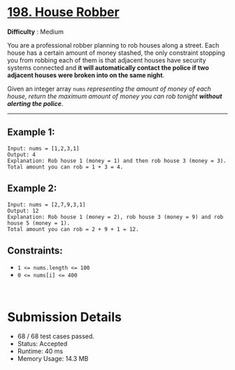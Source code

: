 # [198. House Robber](https://leetcode.com/problems/house-robber/)

**Difficulty** : Medium

You are a professional robber planning to rob houses along a street. Each house has a certain amount of money stashed, the only constraint stopping you from robbing each of them is that adjacent houses have security systems connected and __it will automatically contact the police if two adjacent houses were broken into on the same night__.

Given an integer array `nums` _representing the amount of money of each house, return the maximum amount of money you can rob tonight __without alerting the police___.

---

## Example 1:

```
Input: nums = [1,2,3,1]
Output: 4
Explanation: Rob house 1 (money = 1) and then rob house 3 (money = 3).
Total amount you can rob = 1 + 3 = 4.

```

## Example 2:

```
Input: nums = [2,7,9,3,1]
Output: 12
Explanation: Rob house 1 (money = 2), rob house 3 (money = 9) and rob house 5 (money = 1).
Total amount you can rob = 2 + 9 + 1 = 12.
```

## Constraints:

* `1 <= nums.length <= 100`
* `0 <= nums[i] <= 400`

<br>

# Submission Details

* 68 / 68 test cases passed.
* Status: Accepted
* Runtime: 40 ms
* Memory Usage: 14.3 MB
